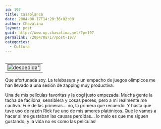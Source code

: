 ```yaml
---
id: 197
title: Casablanca
date: 2004-08-17T14:20:36+02:00
author: Chavalina
layout: post
guid: http://www.wp.chavalina.net/?p=197
permalink: /2004/08/17/post-197/
categories:
  - Cultura
---
```

<table cellspacing="5" cellpadding="10" width="1" align="left">
  <tr>
    <td>
      <img src="http://www.chavalina.net/imagenes/fotos/rick_ilse.jpg" border="1" alt=despedida" border="1">
    </td>
  </tr>
</table>

Que afortunada soy. La telebasura y un empacho de juegos olímpicos me han llevado a una sesión de zapping muy productiva.

Una de mis películas favoritas y la cogí justo empezada. Mucha gente la tacha de facilona, sensiblera y cosas peores, pero a mi realmente me cautivó. Fue de las primeras… no, la primera que recuerdo. Y hasta que tuve uso de razón Rick fue uno de mis amores platónicos. Qué le vamos a hacer si me gustaban las causas perdidas… lo malo es que me siguen gustando, y la vida no es como las películas!